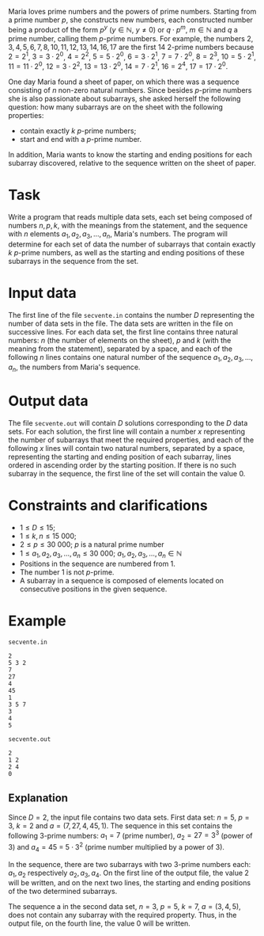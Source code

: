 Maria loves prime numbers and the powers of prime numbers. Starting from a prime number $p$, she constructs new numbers, each constructed number being a product of the form $p^y$ ($y \in \mathbb{N}$, $y \neq 0$) or $q \cdot p^m$, $m \in \mathbb{N}$ and $q$ a prime number, calling them $p$-prime numbers. For example, the numbers $2, 3, 4, 5, 6, 7, 8, 10, 11, 12, 13, 14, 16, 17$ are the first $14$ $2$-prime numbers because $2 = 2^1$, $3 = 3 \cdot 2^0$, $4 = 2^2$, $5 = 5 \cdot 2^0$, $6 = 3 \cdot 2^1$, $7 = 7 \cdot 2^0$, $8 = 2^3$, $10 = 5 \cdot 2^1$, $11 = 11 \cdot 2^0$, $12 = 3 \cdot 2^2$, $13 = 13 \cdot 2^0$, $14 = 7 \cdot 2^1$, $16 = 2^4$, $17 = 17 \cdot 2^0$.

One day Maria found a sheet of paper, on which there was a sequence consisting of $n$ non-zero natural numbers. Since besides $p$-prime numbers she is also passionate about subarrays, she asked herself the following question: how many subarrays are on the sheet with the following properties:

* contain exactly $k$ $p$-prime numbers;
* start and end with a $p$-prime number.

In addition, Maria wants to know the starting and ending positions for each subarray discovered, relative to the sequence written on the sheet of paper.

# Task

Write a program that reads multiple data sets, each set being composed of numbers $n, p, k$, with the meanings from the statement, and the sequence with $n$ elements $a_1, a_2, a_3, \dots, a_n$, Maria's numbers. The program will determine for each set of data the number of subarrays that contain exactly $k$ $p$-prime numbers, as well as the starting and ending positions of these subarrays in the sequence from the set.

# Input data

The first line of the file `secvente.in` contains the number $D$ representing the number of data sets in the file. The data sets are written in the file on successive lines. For each data set, the first line contains three natural numbers: $n$ (the number of elements on the sheet), $p$ and $k$ (with the meaning from the statement), separated by a space, and each of the following $n$ lines contains one natural number of the sequence $a_1, a_2, a_3, \dots, a_n$, the numbers from Maria's sequence.

# Output data

The file `secvente.out` will contain $D$ solutions corresponding to the $D$ data sets. For each solution, the first line will contain a number $x$ representing the number of subarrays that meet the required properties, and each of the following $x$ lines will contain two natural numbers, separated by a space, representing the starting and ending position of each subarray, lines ordered in ascending order by the starting position. If there is no such subarray in the sequence, the first line of the set will contain the value $0$.

# Constraints and clarifications

* $1 \leq D \leq 15$;
* $1 \leq k, n \leq 15\ 000$;
* $2 \leq p \leq 30\ 000$; $p$ is a natural prime number
* $1 \leq a_1, a_2, a_3, \dots, a_n \leq 30\ 000$; $a_1, a_2, a_3, \dots, a_n \in \mathbb{N}$
* Positions in the sequence are numbered from 1.
* The number $1$ is not $p$-prime.
* A subarray in a sequence is composed of elements located on consecutive positions in the given sequence.

# Example

`secvente.in`
```
2
5 3 2
7
27
4
45
1
3 5 7
3
4
5
```

`secvente.out`
```
2
1 2
2 4
0
```

## Explanation

Since $D = 2$, the input file contains two data sets.
First data set: $n = 5$, $p = 3$, $k = 2$ and $a = (7, 27, 4, 45, 1)$.
The sequence in this set contains the following $3$-prime numbers:
$a_1 = 7$ (prime number), $a_2 = 27 = 3^3$ (power of $3$) and $a_4 = 45$ = $5 \cdot 3^2$ (prime number multiplied by a power of $3$).

In the sequence, there are two subarrays with two $3$-prime numbers each: $a_1, a_2$ respectively $a_2, a_3, a_4$.
On the first line of the output file, the value $2$ will be written, and on the next two lines, the starting and ending positions of the two determined subarrays.

The sequence a in the second data set, $n = 3$, $p = 5$, $k = 7$, $a = (3, 4, 5)$, does not contain any subarray with the required property. Thus, in the output file, on the fourth line, the value $0$ will be written.